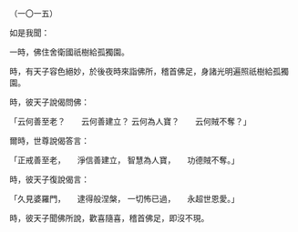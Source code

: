 （一〇一五）

如是我聞：

一時，佛住舍衛國祇樹給孤獨園。

時，有天子容色絕妙，於後夜時來詣佛所，稽首佛足，身諸光明遍照祇樹給孤獨園。

時，彼天子說偈問佛：

「云何善至老？　　云何善建立？
云何為人寶？　　云何賊不奪？」

爾時，世尊說偈答言：

「正戒善至老，　　淨信善建立，
智慧為人寶，　　功德賊不奪。」

時，彼天子復說偈言：

「久見婆羅門，　　逮得般涅槃，
一切怖已過，　　永超世恩愛。」

時，彼天子聞佛所說，歡喜隨喜，稽首佛足，即沒不現。



